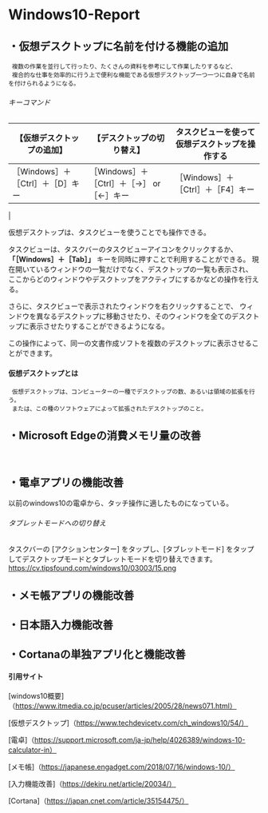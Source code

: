# Windows10-Report

## ・仮想デスクトップに名前を付ける機能の追加
     複数の作業を並行して行ったり、たくさんの資料を参考にして作業したりするなど、
     複合的な仕事を効率的に行う上で便利な機能である仮想デスクトップ一つ一つに自身で名前を付けられるようになる。
###### キーコマンド
|【仮想デスクトップの追加】 　　   |【デスクトップの切り替え】                |タスクビューを使って仮想デスクトップを操作する           |
|---------------------------------|-----------------------------------------|--------------------------------------------------------|
|［Windows］＋［Ctrl］＋［D］キー  |［Windows］＋［Ctrl］＋［→］ or ［←］キー|［Windows］＋［Ctrl］＋［F4］キー
|

仮想デスクトップは、タスクビューを使うことでも操作できる。

タスクビューは、タスクバーのタスクビューアイコンをクリックするか、 **「［Windows］＋［Tab］」** キーを同時に押すことで利用することができる。
現在開いているウィンドウの一覧だけでなく、デスクトップの一覧も表示され、
ここからどのウィンドウやデスクトップをアクティブにするかなどの操作を行える。

さらに、タスクビューで表示されたウィンドウを右クリックすることで、
ウィンドウを異なるデスクトップに移動させたり、そのウィンドウを全てのデスクトップに表示させたりすることができるようになる。

この操作によって、同一の文書作成ソフトを複数のデスクトップに表示させることができます。
#### 仮想デスクトップとは
     仮想デスクトップは、コンピューターの一種でデスクトップの数、あるいは領域の拡張を行う。
     または、この種のソフトウェアによって拡張されたデスクトップのこと。

## ・Microsoft Edgeの消費メモリ量の改善
       　　
## ・電卓アプリの機能改善
以前のwindows10の電卓から、タッチ操作に適したものになっている。

###### タブレットモードへの切り替え
タスクバーの [アクションセンター] をタップし、[タブレットモード] をタップしてデスクトップモードとタブレットモードを切り替えできます。
https://cv.tipsfound.com/windows10/03003/15.png
## ・メモ帳アプリの機能改善

## ・日本語入力機能改善

## ・Cortanaの単独アプリ化と機能改善

#### 引用サイト 
[windows10概要]（https://www.itmedia.co.jp/pcuser/articles/2005/28/news071.html）

[仮想デスクトップ]（https://www.techdevicetv.com/ch_windows10/54/）

[電卓]（https://support.microsoft.com/ja-jp/help/4026389/windows-10-calculator-in）

[メモ帳]（https://japanese.engadget.com/2018/07/16/windows-10/）

[入力機能改善]（https://dekiru.net/article/20034/）

[Cortana]（https://japan.cnet.com/article/35154475/）
